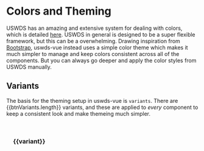 # Colors and Theming

USWDS has an amazing and extensive system for dealing with colors, which is detailed [here](https://designsystem.digital.gov/design-tokens/color/overview/). USWDS in general is designed to be a super flexible framework, but this can be a overwhelming. Drawing inspiration from [Bootstrap](https://getbootstrap.com/), uswds-vue instead uses a simple color theme which makes it much simpler to manage and keep colors consistent across all of the components. But you can always go deeper and apply the color styles from USWDS manually.

## Variants

The basis for the theming setup in uswds-vue is `variants`. There are {{btnVariants.length}} variants, and these are applied to *every* component to keep a consistent look and make themeing much simpler.

<div class="mt-3 mb-3 usx-color-docs">
    <div v-for="(variant,index) in btnVariants" :key="index" class="usx-block" :class="[`bg-${variant}`, `text-${variant}`, `border-${variant}`]">
        {{variant}}
    </div>
</div>



<script>
export default {
    data() {
        return {
            txtShort: 'Lorem ipsum dolor sit amet, consectetur...',
            txt: 'Lorem ipsum dolor sit amet, consectetur adipiscing elit, sed do eiusmod tempor incididunt ut labore et dolore magna aliqua. Ut enim ad minim veniam, quis nostrud exercitation ullamco laboris nisi ut aliquip ex ea commodo consequat. Duis aute irure dolor in reprehenderit in voluptate velit esse cillum dolore eu fugiat nulla pariatur. Excepteur sint occaecat cupidatat non proident, sunt in culpa qui officia deserunt mollit anim id est laborum.',
            isLoading: true,
            btnVariants: [
                'primary',
                'secondary',
                'info',
                'success',
                'danger',
                'warning',
                'light',
                'dark',
                'white',
                'black'
            ]
        };
    }
}
</script>
<style lang="scss">
    .usx-color-docs {
        .usx-block {
            width: 120px;
            height: 100px;
            font-size: 16px;
            font-weight: bold;
            text-align: center;
            line-height: 100px;
            display: inline-block;
            margin-right: 5px;
            margin-bottom: 5px;
        }
    }
</style>